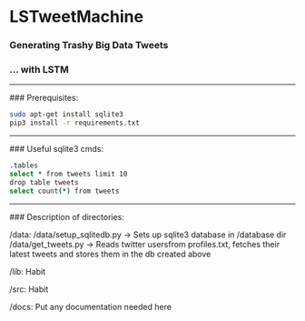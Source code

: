 # LSTweetMachine 
### Generating Trashy Big Data Tweets
### ... with LSTM
<hr>
### Prerequisites:

```.sh
sudo apt-get install sqlite3
pip3 install -r requirements.txt
```

<hr>
### Useful sqlite3 cmds:

```.sh
.tables
select * from tweets limit 10
drop table tweets
select count(*) from tweets
``` 
<hr>
### Description of directories:

/data:
/data/setup_sqlitedb.py -> Sets up sqlite3 database in /database dir 
/data/get_tweets.py -> Reads twitter usersfrom profiles.txt, fetches their latest tweets and stores them in the db created above

/lib: 
Habit

/src:
Habit

/docs:
Put any documentation needed here


